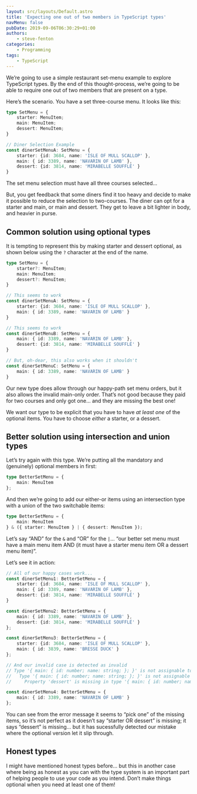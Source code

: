 ```yaml
---
layout: src/layouts/Default.astro
title: 'Expecting one out of two members in TypeScript types'
navMenu: false
pubDate: 2019-09-06T06:30:29+01:00
authors:
    - steve-fenton
categories:
    - Programming
tags:
    - TypeScript
---
```


We’re going to use a simple restaurant set-menu example to explore TypeScript types. By the end of this thought-process, we’re going to be able to require one out of two members that are present on a type.

Here’s the scenario. You have a set three-course menu. It looks like this:

```typescript
type SetMenu = {
    starter: MenuItem;
    main: MenuItem;
    dessert: MenuItem;
}

// Diner Selection Example
const dinerSetMenuA: SetMenu = {
    starter: {id: 3684, name: 'ISLE OF MULL SCALLOP' },
    main: { id: 3389, name: 'NAVARIN OF LAMB' },
    dessert: {id: 3814, name: 'MIRABELLE SOUFFLÉ' }
}
```

The set menu selection must have all three courses selected…

But, you get feedback that some diners find it too heavy and decide to make it possible to reduce the selection to two-courses. The diner can opt for a starter and main, or main and dessert. They get to leave a bit lighter in body, and heavier in purse.

## Common solution using optional types

It is tempting to represent this by making starter and dessert optional, as shown below using the `?` character at the end of the name.

```typescript
type SetMenu = {
    starter?: MenuItem;
    main: MenuItem;
    dessert?: MenuItem;
}

// This seems to work
const dinerSetMenuA: SetMenu = {
    starter: {id: 3684, name: 'ISLE OF MULL SCALLOP' },
    main: { id: 3389, name: 'NAVARIN OF LAMB' }
}

// This seems to work
const dinerSetMenuB: SetMenu = {
    main: { id: 3389, name: 'NAVARIN OF LAMB' },
    dessert: {id: 3814, name: 'MIRABELLE SOUFFLÉ' }
}

// But, oh-dear, this also works when it shouldn't
const dinerSetMenuC: SetMenu = {
    main: { id: 3389, name: 'NAVARIN OF LAMB' }
}
```

Our new type does allow through our happy-path set menu orders, but it also allows the invalid main-only order. That’s not good because they paid for two courses and only got one… and they are missing the best one!

We want our type to be explicit that you have to have *at least one* of the optional items. You have to choose *either* a starter, or a dessert.

## Better solution using intersection and union types

Let’s try again with this type. We’re putting all the mandatory and (genuinely) optional members in first:

```typescript
type BetterSetMenu = {
    main: MenuItem
};
```

And then we’re going to add our either-or items using an intersection type with a union of the two switchable items:

```typescript
type BetterSetMenu = {
    main: MenuItem
} & ({ starter: MenuItem } | { dessert: MenuItem });
```

Let’s say “AND” for the `&` and “OR” for the `|`… “our better set menu must have a main menu item AND (it must have a starter menu item OR a dessert menu item)”.

Let’s see it in action:

```typescript
// All of our happy cases work...
const dinerSetMenu1: BetterSetMenu = {
    starter: {id: 3684, name: 'ISLE OF MULL SCALLOP' },
    main: { id: 3389, name: 'NAVARIN OF LAMB' },
    dessert: {id: 3814, name: 'MIRABELLE SOUFFLÉ' }
}

const dinerSetMenu2: BetterSetMenu = {
    main: { id: 3389, name: 'NAVARIN OF LAMB' },
    dessert: {id: 3814, name: 'MIRABELLE SOUFFLÉ' }
};

const dinerSetMenu3: BetterSetMenu = {
    starter: {id: 3684, name: 'ISLE OF MULL SCALLOP' },
    main: { id: 3839, name: 'BRESSE DUCK' }
};

// And our invalid case is detected as invalid
// Type '{ main: { id: number; name: string; }; }' is not assignable to type 'BetterSetMenu'.
//   Type '{ main: { id: number; name: string; }; }' is not assignable to type '{ main: MenuItem; } & { dessert: MenuItem; }'.
//     Property 'dessert' is missing in type '{ main: { id: number; name: string; }; }' but required in type '{ dessert: MenuItem; }'.

const dinerSetMenu4: BetterSetMenu = {
    main: { id: 3389, name: 'NAVARIN OF LAMB' }
};
```

You can see from the error message it seems to “pick one” of the missing items, so it’s not perfect as it doesn’t say “starter OR dessert” is missing; it says “dessert” is missing… but it has sucessfully detected our mistake where the optional version let it slip through.

## Honest types

I might have mentioned honest types before… but this in another case where being as honest as you can with the type system is an important part of helping people to use your code as you intend. Don’t make things optional when you need at least one of them!
